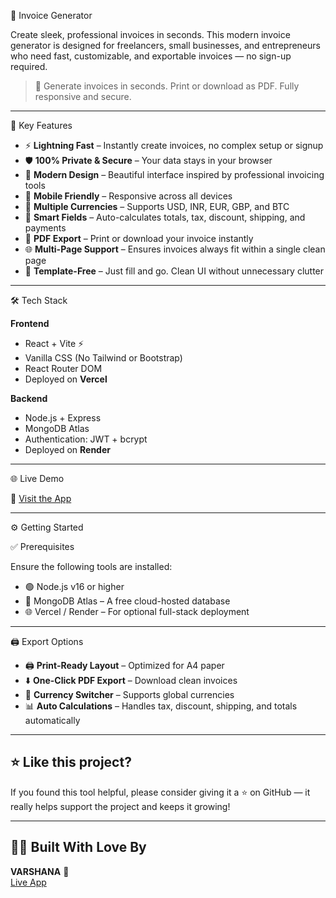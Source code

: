  🧾 Invoice Generator

Create sleek, professional invoices in seconds. This modern invoice generator is designed for freelancers, small businesses, and entrepreneurs who need fast, customizable, and exportable invoices — no sign-up required.

> 🎉 Generate invoices in seconds. Print or download as PDF. Fully responsive and secure.

---

 🚀 Key Features

- ⚡ **Lightning Fast** – Instantly create invoices, no complex setup or signup  
- 🛡 **100% Private & Secure** – Your data stays in your browser  
- 🎨 **Modern Design** – Beautiful interface inspired by professional invoicing tools  
- 📱 **Mobile Friendly** – Responsive across all devices  
- 💸 **Multiple Currencies** – Supports USD, INR, EUR, GBP, and BTC  
- 🧮 **Smart Fields** – Auto-calculates totals, tax, discount, shipping, and payments  
- 🧾 **PDF Export** – Print or download your invoice instantly  
- 🌐 **Multi-Page Support** – Ensures invoices always fit within a single clean page  
- 📂 **Template-Free** – Just fill and go. Clean UI without unnecessary clutter  

---

 🛠 Tech Stack

**Frontend**
- React + Vite ⚡  
- Vanilla CSS (No Tailwind or Bootstrap)  
- React Router DOM  
- Deployed on **Vercel**

**Backend**
- Node.js + Express  
- MongoDB Atlas  
- Authentication: JWT + bcrypt  
- Deployed on **Render**

---

🌐 Live Demo

🔗 [Visit the App](https://invoice-generator-one-rho.vercel.app)

---

 ⚙️ Getting Started

 ✅ Prerequisites

Ensure the following tools are installed:

- 🟢 Node.js v16 or higher  
- 🍃 MongoDB Atlas – A free cloud-hosted database  
- 🌐 Vercel / Render – For optional full-stack deployment  

---

🖨️ Export Options

- 🖨️ **Print-Ready Layout** – Optimized for A4 paper  
- ⬇️ **One-Click PDF Export** – Download clean invoices  
- 💱 **Currency Switcher** – Supports global currencies  
- 📊 **Auto Calculations** – Handles tax, discount, shipping, and totals automatically  

---

## ⭐ Like this project?

If you found this tool helpful, please consider giving it a ⭐ on GitHub — it really helps support the project and keeps it growing!

---

## 👩‍💻 Built With Love By

**VARSHANA** 💖  
[Live App](https://invoice-generator-one-rho.vercel.app)
